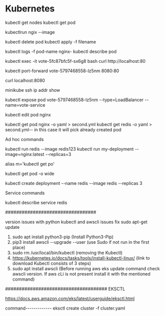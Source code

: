# Kubernetes

kubectl get nodes
kubectl get pod

kubectlrun ngix --image <name>

kubectl delete pod <name>
kubectl apply -f filename 

kubectl logs -f pod-name nginx-
kubectl describe pod <name>

kubectl exec -it vote-5fc87bfc5f-sx6g8 bash
curl http://localhost:80

kubectl port-forward vote-5797468558-lz5nm 8080:80

curl localhost:8080

minikube ssh
ip addr show


kubectl expose pod vote-5797468558-lz5nm --type=LoadBalancer --name=vote-service

kubectl edit pod nginx<pod name>

kubectl get pod nginx -o yaml > second.yml
kubectl get redis -o yaml > second.yml-- in this case it will pick already created pod 

Ad hoc commands

kubectl run redis --image redis123
kubectl run my-deployment --image=nginx:latest --replicas=3


alias m='kubectl get po'

kubectl get pod -o wide


kubectl create deployment --name redis --image redis --replicas 3

Service commands 

kubectl describe service redis

#################################

version issues with python kubectl and awscli issues fix
sudo apt-get update 
1. sudo apt install python3-pip (Install Python3-Pip)
2. pip3 install awscli --upgrade --user (use Sudo if not run in the first place)
3. sudo rm /usr/local/bin/kubectl (removing the Kubectl)
4. https://kubernetes.io/docs/tasks/tools/install-kubectl-linux/ (link to download Kubectl consists of 3 steps)
5. sudo apt install awscli (Before running aws eks update command check awscli version. If aws cLi is not present install it with the mentioned command)


#####################################
EKSCTL

https://docs.aws.amazon.com/eks/latest/userguide/eksctl.html

command-------------
eksctl create cluster -f cluster.yaml